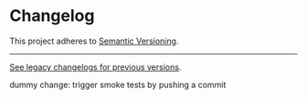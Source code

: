 # Changelog

This project adheres to [Semantic Versioning](https://semver.org/spec/v2.0.0.html).

---

[See legacy changelogs for previous versions](https://github.com/woocommerce/woocommerce/blob/<last-commit-hash-before-this-merge>/packages/js/api-core-tests/CHANGELOG.md).

dummy change: trigger smoke tests by pushing a commit
